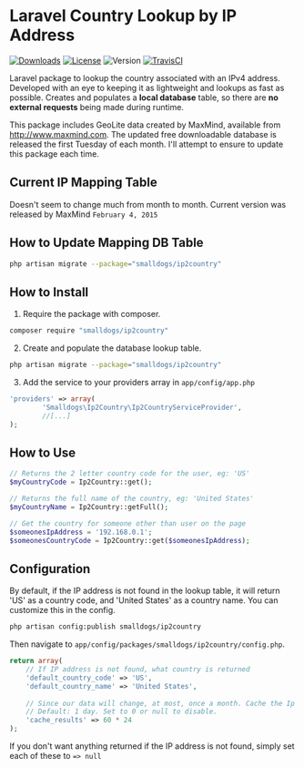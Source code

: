 Laravel Country Lookup by IP Address
======================================
[![Downloads](http://img.shields.io/packagist/dt/smalldogs/ip2country.svg?style=flat)](https://packagist.org/packages/smalldogs/ip2country)
[![License](http://img.shields.io/:license-bsd2-blue.svg?style=flat)](http://opensource.org/licenses/BSD-2-Clause)
![Version](http://img.shields.io/github/tag/smalldogs/ip2country.svg?style=flat)
[![TravisCI](http://img.shields.io/travis/smalldogs/ip2country.svg?style=flat)](https://travis-ci.org/smalldogs/ip2country)


Laravel package to lookup the country associated with an IPv4 address. Developed with an eye to keeping it as lightweight and lookups as fast as possible. Creates and populates a **local database** table, 
so there are **no external requests** being made during runtime.

This package includes GeoLite data created by MaxMind, available from
<a href="http://www.maxmind.com">http://www.maxmind.com</a>. The updated free downloadable database is released the
first Tuesday of each month. I'll attempt to ensure to update this package each time.

Current IP Mapping Table
------------------------
Doesn't seem to change much from month to month. Current version was released by MaxMind `February 4, 2015`

How to Update Mapping DB Table
------------------------------
```bash
php artisan migrate --package="smalldogs/ip2country"
```

How to Install
--------------
1. Require the package with composer.
```bash
composer require "smalldogs/ip2country"
```

2. Create and populate the database lookup table.
```bash
php artisan migrate --package="smalldogs/ip2country"
```

3. Add the service to your providers array in <code>app/config/app.php</code>
```php
'providers' => array(
        'Smalldogs\Ip2Country\Ip2CountryServiceProvider',
        //[...]
);
```

How to Use
----------

```php
// Returns the 2 letter country code for the user, eg: 'US'
$myCountryCode = Ip2Country::get();

// Returns the full name of the country, eg: 'United States'
$myCountryName = Ip2Country::getFull();

// Get the country for someone other than user on the page
$someonesIpAddress = '192.168.0.1';
$someonesCountryCode = Ip2Country::get($someonesIpAddress);
```

Configuration
-------------
By default, if the IP address is not found in the lookup table, it will return 'US' as a country code, and 'United 
States' as a country name. You can customize this in the config.

```bash
php artisan config:publish smalldogs/ip2country
```

Then navigate to <code>app/config/packages/smalldogs/ip2country/config.php</code>.
```php
return array(
    // If IP address is not found, what country is returned
    'default_country_code' => 'US',
    'default_country_name' => 'United States',
    
    // Since our data will change, at most, once a month. Cache the Ip lookup for a day
    // Default: 1 day. Set to 0 or null to disable.
    'cache_results' => 60 * 24
);

````
If you don't want anything returned if the IP address is not found, simply set each of these to <code>=> null</code>
